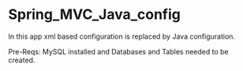 # Spring_MVC_Java_config

In this app xml based configuration is replaced by Java configuration.

Pre-Reqs:
MySQL installed and Databases and Tables needed to be created.
